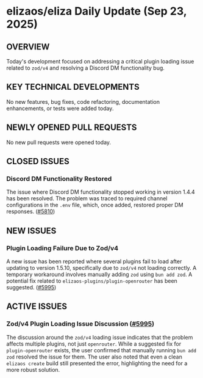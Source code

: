 # elizaos/eliza Daily Update (Sep 23, 2025)
## OVERVIEW 
Today's development focused on addressing a critical plugin loading issue related to `zod/v4` and resolving a Discord DM functionality bug.

## KEY TECHNICAL DEVELOPMENTS

No new features, bug fixes, code refactoring, documentation enhancements, or tests were added today.

## NEWLY OPENED PULL REQUESTS
No new pull requests were opened today.

## CLOSED ISSUES

### Discord DM Functionality Restored
The issue where Discord DM functionality stopped working in version 1.4.4 has been resolved. The problem was traced to required channel configurations in the `.env` file, which, once added, restored proper DM responses. ([#5810](https://github.com/elizaos/eliza/issues/5810))

## NEW ISSUES

### Plugin Loading Failure Due to Zod/v4
A new issue has been reported where several plugins fail to load after updating to version 1.5.10, specifically due to `zod/v4` not loading correctly. A temporary workaround involves manually adding `zod` using `bun add zod`. A potential fix related to `elizaos-plugins/plugin-openrouter` has been suggested. ([#5995](https://github.com/elizaos/eliza/issues/5995))

## ACTIVE ISSUES

### Zod/v4 Plugin Loading Issue Discussion ([#5995](https://github.com/elizaos/eliza/issues/5995))
The discussion around the `zod/v4` loading issue indicates that the problem affects multiple plugins, not just `openrouter`. While a suggested fix for `plugin-openrouter` exists, the user confirmed that manually running `bun add zod` resolved the issue for them. The user also noted that even a clean `elizaos create` build still presented the error, highlighting the need for a more robust solution.
